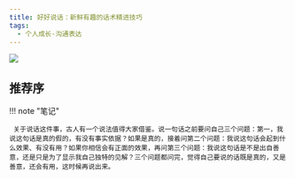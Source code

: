 ```yaml
---
title: 好好说话：新鲜有趣的话术精进技巧
tags:
  - 个人成长-沟通表达
---
```


![](https://wfqqreader-1252317822.image.myqcloud.com/cover/729/851729/s_851729.jpg)


## 推荐序




!!! note "笔记"

	 关于说话这件事，古人有一个说法值得大家借鉴。说一句话之前要问自己三个问题：第一，我说这句话是真的假的，有没有事实依据？如果是真的，接着问第二个问题：我说这句话会起到什么效果、有没有用？如果你相信会有正面的效果，再问第三个问题：我说这句话是不是出自善意，还是只是为了显示我自己独特的见解？三个问题都问完，觉得自己要说的话既是真的，又是善意，还会有用，这时候再说出来。 

